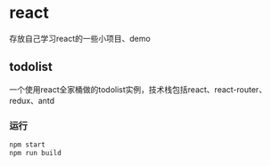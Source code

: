 # react
存放自己学习react的一些小项目、demo

## todolist

一个使用react全家桶做的todolist实例，技术栈包括react、react-router、redux、antd
### 运行
```javascript
npm start
npm run build
```
